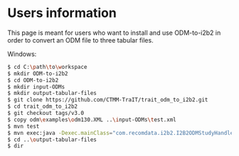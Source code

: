 Users information
================
This page is meant for users who want to install and use ODM-to-i2b2 in order to convert an ODM file to
three tabular files.

Windows:
```sh
$ cd C:\path\to\workspace
$ mkdir ODM-to-i2b2
$ cd ODM-to-i2b2
$ mkdir input-ODMs
$ mkdir output-tabular-files
$ git clone https://github.com/CTMM-TraIT/trait_odm_to_i2b2.git
$ cd trait_odm_to_i2b2
$ git checkout tags/v3.0
$ copy odm\examples\odm130.XML ..\input-ODMs\test.xml
$ mvn test
$ mvn exec:java -Dexec.mainClass="com.recomdata.i2b2.I2B2ODMStudyHandlerCMLClient" -Dexec.args="C:\path\to\workspace\ODM-to-i2b2\input-ODMs\test.xml C:\path\to\workspace\ODM-to-i2b2\output-tabular-files"
$ cd ..\output-tabular-files
$ dir
```
